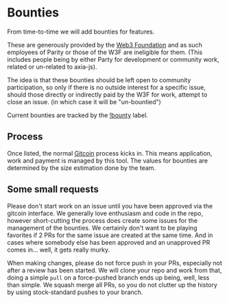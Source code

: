 # Bounties

From time-to-time we will add bounties for features.

These are generously provided by the [Web3 Foundation](https://web3.foundation/) and as such employees of Parity or those of the W3F are ineligible for them. (This includes people being by either Party for development or community work, related or un-related to axia-js).

The idea is that these bounties should be left open to community participation, so only if there is no outside interest for a specific issue, should those directly or indirectly paid by the W3F for work, attempt to close an issue. (in which case it will be "un-bountied")

Current bounties are tracked by the [!bounty](https://github.com/axia-js/apps/labels/%21bounty) label.

## Process

Once listed, the normal [Gitcoin](https://gitcoin.co/) process kicks in. This means application, work and payment is managed by this tool. The values for bounties are determined by the size estimation done by the team.

## Some small requests

Please don't start work on an issue until you have been approved via the gitcoin interface. We generally love enthusiasm and code in the repo, however short-cutting the process does create some issues for the management of the bounties. We certainly don't want to be playing favorites if 2 PRs for the same issue are created at the same time. And in cases where somebody else has been approved and an unapproved PR comes in... well, it gets really murky.

When making changes, please do not force push in your PRs, especially not after a review has been started. We will clone your repo and work from that, doing a simple `pull` on a force-pushed branch ends up being, well, less than simple. We squash merge all PRs, so you do not clutter up the history by using stock-standard pushes to your branch.
